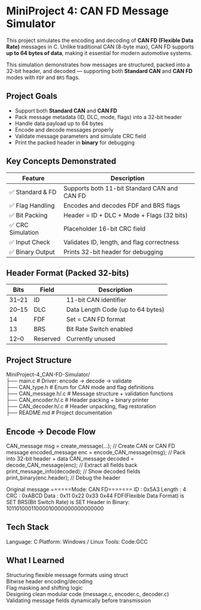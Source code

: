 # MiniProject 4: CAN FD Message Simulator

This project simulates the encoding and decoding of **CAN FD (Flexible Data Rate)** messages in C. Unlike traditional CAN (8-byte max), CAN FD supports **up to 64 bytes of data**, making it essential for modern automotive systems.

This simulation demonstrates how messages are structured, packed into a 32-bit header, and decoded — supporting both **Standard CAN** and **CAN FD** modes with `FDF` and `BRS` flags.

## Project Goals
- Support both **Standard CAN** and **CAN FD**
- Pack message metadata (ID, DLC, mode, flags) into a 32-bit header
- Handle data payload up to 64 bytes
- Encode and decode messages properly
- Validate message parameters and simulate CRC field
- Print the packed header in **binary** for debugging

## Key Concepts Demonstrated

| Feature           | Description                                      |
|------------------|---------------------------------------------------|
| ✅ Standard & FD  | Supports both 11-bit Standard CAN and CAN FD     |
| ✅ Flag Handling  | Encodes and decodes FDF and BRS flags            |
| ✅ Bit Packing    | Header = ID + DLC + Mode + Flags (32 bits)       |
| ✅ CRC Simulation | Placeholder 16-bit CRC field                     |
| ✅ Input Check    | Validates ID, length, and flag correctness       |
| ✅ Binary Output  | Prints 32-bit header for debugging               |

## Header Format (Packed 32-bits)

| Bits     | Field      | Description                                  |
|----------|------------|----------------------------------------------|
| 31–21    | ID         | 11-bit CAN identifier                        |
| 20–15    | DLC        | Data Length Code (up to 64 bytes)            |
| 14       | FDF        | Set = CAN FD format                          |
| 13       | BRS        | Bit Rate Switch enabled                      |
| 12–0     | Reserved   | Currently unused                             |

## Project Structure
MiniProject-4_CAN-FD-Simulator/ <br>
├── main.c # Driver: encode → decode → validate <br>
├── CAN_type.h # Enum for CAN mode and flag definitions<br>
├── CAN_message.h/.c # Message structure + validation functions <br>
├── CAN_encoder.h/.c # Header packing + binary printer <br>
├── CAN_decoder.h/.c # Header unpacking, flag restoration <br>
├── README.md # Project documentation<br>

## Encode → Decode Flow
CAN_message msg = create_message(...);          // Create CAN or CAN FD message
encoded_message enc = encode_CAN_message(msg);  // Pack into 32-bit header + data
CAN_message decoded = decode_CAN_message(enc);  // Extract all fields back
print_message_info(decoded);                    // Show decoded fields
print_binary(enc.header);                       // Debug the header

Original message
======Mode: CAN FD=======
ID : 0x5A3
Length : 4
CRC : 0xABCD
Data : 0x11 0x22 0x33 0x44 
FDF(Flexible Data Format) is SET
BRS(Bit Switch Rate) is SET
Header in Binary: 10110100011000010000000000000000

## Tech Stack
Language: C
Platform: Windows / Linux
Tools: Code:GCC

## What I Learned
Structuring flexible message formats using struct <br>
Bitwise header encoding/decoding<br>
Flag masking and shifting logic<br>
Designing clean modular code (message.c, encoder.c, decoder.c)<br>
Validating message fields dynamically before transmission<br>



